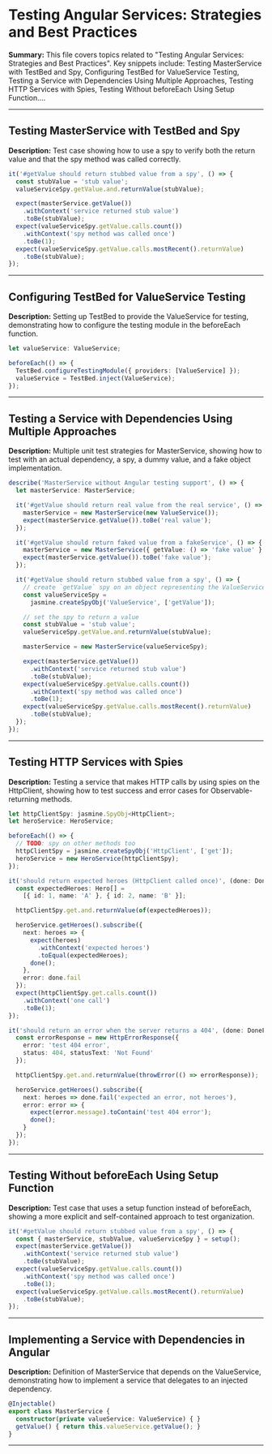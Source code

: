 # Testing Angular Services: Strategies and Best Practices

**Summary:** This file covers topics related to "Testing Angular Services: Strategies and Best Practices". Key snippets include: Testing MasterService with TestBed and Spy, Configuring TestBed for ValueService Testing, Testing a Service with Dependencies Using Multiple Approaches, Testing HTTP Services with Spies, Testing Without beforeEach Using Setup Function....

---

## Testing MasterService with TestBed and Spy

**Description:** Test case showing how to use a spy to verify both the return value and that the spy method was called correctly.

```typescript
it('#getValue should return stubbed value from a spy', () => {
  const stubValue = 'stub value';
  valueServiceSpy.getValue.and.returnValue(stubValue);

  expect(masterService.getValue())
    .withContext('service returned stub value')
    .toBe(stubValue);
  expect(valueServiceSpy.getValue.calls.count())
    .withContext('spy method was called once')
    .toBe(1);
  expect(valueServiceSpy.getValue.calls.mostRecent().returnValue)
    .toBe(stubValue);
});
```

---

## Configuring TestBed for ValueService Testing

**Description:** Setting up TestBed to provide the ValueService for testing, demonstrating how to configure the testing module in the beforeEach function.

```typescript
let valueService: ValueService;

beforeEach(() => {
  TestBed.configureTestingModule({ providers: [ValueService] });
  valueService = TestBed.inject(ValueService);
});
```

---

## Testing a Service with Dependencies Using Multiple Approaches

**Description:** Multiple unit test strategies for MasterService, showing how to test with an actual dependency, a spy, a dummy value, and a fake object implementation.

```typescript
describe('MasterService without Angular testing support', () => {
  let masterService: MasterService;

  it('#getValue should return real value from the real service', () => {
    masterService = new MasterService(new ValueService());
    expect(masterService.getValue()).toBe('real value');
  });

  it('#getValue should return faked value from a fakeService', () => {
    masterService = new MasterService({ getValue: () => 'fake value' } as ValueService);
    expect(masterService.getValue()).toBe('fake value');
  });

  it('#getValue should return stubbed value from a spy', () => {
    // create `getValue` spy on an object representing the ValueService
    const valueServiceSpy =
      jasmine.createSpyObj('ValueService', ['getValue']);

    // set the spy to return a value
    const stubValue = 'stub value';
    valueServiceSpy.getValue.and.returnValue(stubValue);

    masterService = new MasterService(valueServiceSpy);

    expect(masterService.getValue())
      .withContext('service returned stub value')
      .toBe(stubValue);
    expect(valueServiceSpy.getValue.calls.count())
      .withContext('spy method was called once')
      .toBe(1);
    expect(valueServiceSpy.getValue.calls.mostRecent().returnValue)
      .toBe(stubValue);
  });
});
```

---

## Testing HTTP Services with Spies

**Description:** Testing a service that makes HTTP calls by using spies on the HttpClient, showing how to test success and error cases for Observable-returning methods.

```typescript
let httpClientSpy: jasmine.SpyObj<HttpClient>;
let heroService: HeroService;

beforeEach(() => {
  // TODO: spy on other methods too
  httpClientSpy = jasmine.createSpyObj('HttpClient', ['get']);
  heroService = new HeroService(httpClientSpy);
});

it('should return expected heroes (HttpClient called once)', (done: DoneFn) => {
  const expectedHeroes: Hero[] =
    [{ id: 1, name: 'A' }, { id: 2, name: 'B' }];

  httpClientSpy.get.and.returnValue(of(expectedHeroes));

  heroService.getHeroes().subscribe({
    next: heroes => {
      expect(heroes)
        .withContext('expected heroes')
        .toEqual(expectedHeroes);
      done();
    },
    error: done.fail
  });
  expect(httpClientSpy.get.calls.count())
    .withContext('one call')
    .toBe(1);
});

it('should return an error when the server returns a 404', (done: DoneFn) => {
  const errorResponse = new HttpErrorResponse({
    error: 'test 404 error',
    status: 404, statusText: 'Not Found'
  });

  httpClientSpy.get.and.returnValue(throwError(() => errorResponse));

  heroService.getHeroes().subscribe({
    next: heroes => done.fail('expected an error, not heroes'),
    error: error => {
      expect(error.message).toContain('test 404 error');
      done();
    }
  });
});
```

---

## Testing Without beforeEach Using Setup Function

**Description:** Test case that uses a setup function instead of beforeEach, showing a more explicit and self-contained approach to test organization.

```typescript
it('#getValue should return stubbed value from a spy', () => {
  const { masterService, stubValue, valueServiceSpy } = setup();
  expect(masterService.getValue())
    .withContext('service returned stub value')
    .toBe(stubValue);
  expect(valueServiceSpy.getValue.calls.count())
    .withContext('spy method was called once')
    .toBe(1);
  expect(valueServiceSpy.getValue.calls.mostRecent().returnValue)
    .toBe(stubValue);
});
```

---

## Implementing a Service with Dependencies in Angular

**Description:** Definition of MasterService that depends on the ValueService, demonstrating how to implement a service that delegates to an injected dependency.

```typescript
@Injectable()
export class MasterService {
  constructor(private valueService: ValueService) { }
  getValue() { return this.valueService.getValue(); }
}
```

---